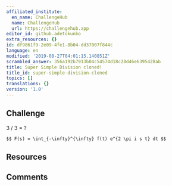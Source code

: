 ```yaml
---
affiliated_institute:
  en_name: ChallengeHub
  name: ChallengeHub
  url: https://challengehub.app
editor_id: github.adetokunbo
extra_resources: {}
id: df9861f9-2e09-4fe1-8b04-dd37007f844c
language: en
modified: '2019-08-27T04:01:15.140851Z'
scrambled_answer: 356a192b7913b04c54574d18c28d46e6395428ab
title: Super Simple Division cloned!
title_id: super-simple-division-cloned
topics: []
translations: {}
version: '1.0'
---
```


## Challenge
3 / 3 = ?


`$$ F(s) = \int_{-\infty}^{\infty} f(t) e^{2 \pi i s t} dt $$`

## Resources



## Comments





